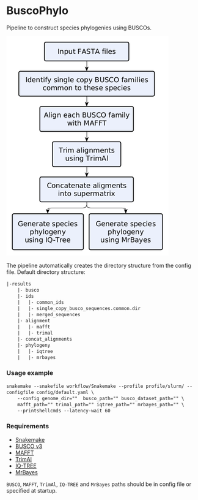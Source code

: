 # BuscoPhylo

Pipeline to construct species phylogenies using BUSCOs.

![BuscoPhylo pipeline](./pipeline.png)

The pipeline automatically creates the directory structure from the config file. Default directory structure:

```
|-results
    |- busco
    |- ids
    |   |- common_ids
    |   |- single_copy_busco_sequences.common.dir
    |   |- merged_sequences  
    |- alignment
    |   |- mafft
    |   |- trimal
    |- concat_alignments
    |- phylogeny
    |   |- iqtree
    |   |- mrbayes
```

### Usage example

```
snakemake --snakefile workflow/Snakemake --profile profile/slurm/ --configfile config/default.yaml \
    --config genome_dir=""  busco_path="" busco_dataset_path="" \
    mafft_path="" trimal_path="" iqtree_path="" mrbayes_path="" \
    --printshellcmds --latency-wait 60
```

### Requirements
* [Snakemake](https://snakemake.github.io/)
* [BUSCO v3](https://busco-archive.ezlab.org/)
* [MAFFT](https://mafft.cbrc.jp/alignment/software/)
* [TrimAl](http://trimal.cgenomics.org/)
* [IQ-TREE](http://www.iqtree.org/)
* [MrBayes](https://nbisweden.github.io/MrBayes/index.html)


`BUSCO`, `MAFFT`, `TrimAl`, `IQ-TREE` and `MrBayes` paths should be in config file or specified at startup.
